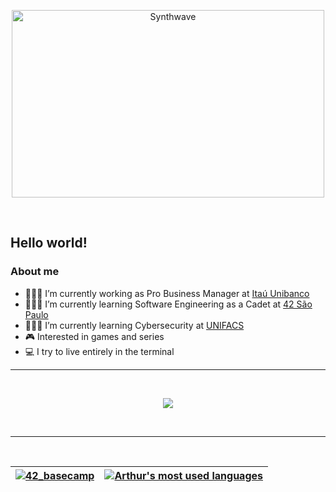<p align="center"><img src="https://wompampsupport.azureedge.net/fetchimage?siteId=7575&v=2&jpgQuality=100&width=700&url=https%3A%2F%2Fi.kym-cdn.com%2Fentries%2Ficons%2Foriginal%2F000%2F021%2F807%2Fig9OoyenpxqdCQyABmOQBZDI0duHk2QZZmWg2Hxd4ro.jpg" alt="Synthwave" height="300" width="500"></p>

<br />

<h2> Hello world!</h2>

<h3> About me</h3>

   - 👨🏻‍💼 I’m currently working as Pro Business Manager at [Itaú Unibanco](https://www.itau.com.br/empresas)
   - 🧙🏻‍♂️ I’m currently learning Software Engineering as a Cadet at [42 São Paulo](https://www.42sp.org.br/)
   - 👨🏻‍💻 I’m currently learning Cybersecurity at [UNIFACS](https://www.unifacs.br/)
   - 🎮 Interested in games and series
   - 💻 I try to live entirely in the terminal<br />


---

<br />

<p align="center"><img src="https://badge42.herokuapp.com/api/stats/arporto-?cursus=Basecamp&privacyEmail=true&privacyName=true"> </p>
<br />

---

<br />


[![42_basecamp](https://github-readme-stats.vercel.app/api/pin/?username=arthutl&repo=42SP_Basecamp&theme=material-palenight&hide_border=true)](https://github.com/arthutl/42SP_Basecamp) | [![Arthur's most used languages](https://github-readme-stats.vercel.app/api/top-langs/?username=arthutl&layout=compact&hide_border=true&theme=tokyonight)](https://github.com/arthutl?tab=repositories) |
|:-:|:-:|
